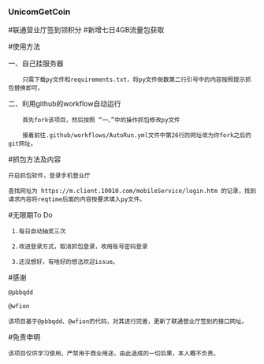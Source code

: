 ### UnicomGetCoin


#联通营业厅签到领积分
#新增七日4GB流量包获取


#使用方法

  一、自己挂服务器

        只需下载py文件和requirements.txt，将py文件倒数第二行引号中的内容按照提示抓包替换即可。
  
  二、利用github的workflow自动运行

        首先fork该项目，然后按照 “一、”中的操作抓包修改py文件
  
        接着前往.github/workflows/AutoRun.yml文件中第26行的网址改为你fork之后的git网址。
 
 #抓包方法及内容
    
    开启抓包软件，登录手机营业厅
    
    查找网址为 https://m.client.10010.com/mobileService/login.htm 的记录，找到请求内容将reqtime后面的内容按要求填入py文件。
    
 #无限期To Do
 
     1.每日自动抽奖三次
     
     2.改进登录方式，取消抓包登录，改用账号密码登录
     
     3.还没想好，有啥好的想法欢迎issue。
 
 #感谢
 
    @pbbqdd
  
    @wfion
    
    该项目基于@pbbqdd、@wfion的代码，对其进行完善，更新了联通营业厅签到的接口网址。
    
  #免责申明
    
    该项目仅供学习使用，严禁用于商业用途，由此造成的一切后果，本人概不负责。
